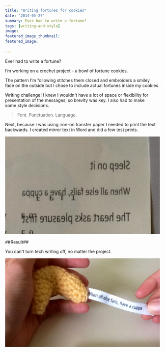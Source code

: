 ```yaml
---
title: "Writing fortunes for cookies"
date: "2014-05-27"
summary: Ever had to write a fortune?
tags: [writing-and-style]
image: 
featured_image_thumbnail: 
featured_image: 

---
```


Ever had to write a fortune?

I’m working on a crochet project - a bowl of fortune cookies.

The pattern I'm following stitches them closed and embroiders a smiley face on the outside but I chose to include actual fortunes inside my cookies.

Writing challenge! I knew I wouldn't have a lot of space or flexibility for presentation of the messages, so brevity was key. I also had to make some style decisions.

> Font. Punctuation. Language.

Next, because I was using iron-on transfer paper I needed to print the text backwards. I created mirror text in Word and did a few test prints.

![Backward text](/assets/images/backward.jpg)

##Result##

You can't turn tech writing off, no matter the project.

![Fortune cookie](/assets/images/fortune.jpg)
